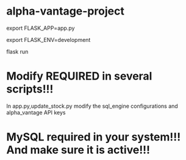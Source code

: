# alpha-vantage-project

export FLASK_APP=app.py

export FLASK_ENV=development

flask run

# Modify REQUIRED in several scripts!!!
In app.py,update_stock.py modify the sql_engine configurations and alpha_vantage API keys

# MySQL required in your system!!! And make sure it is active!!!

